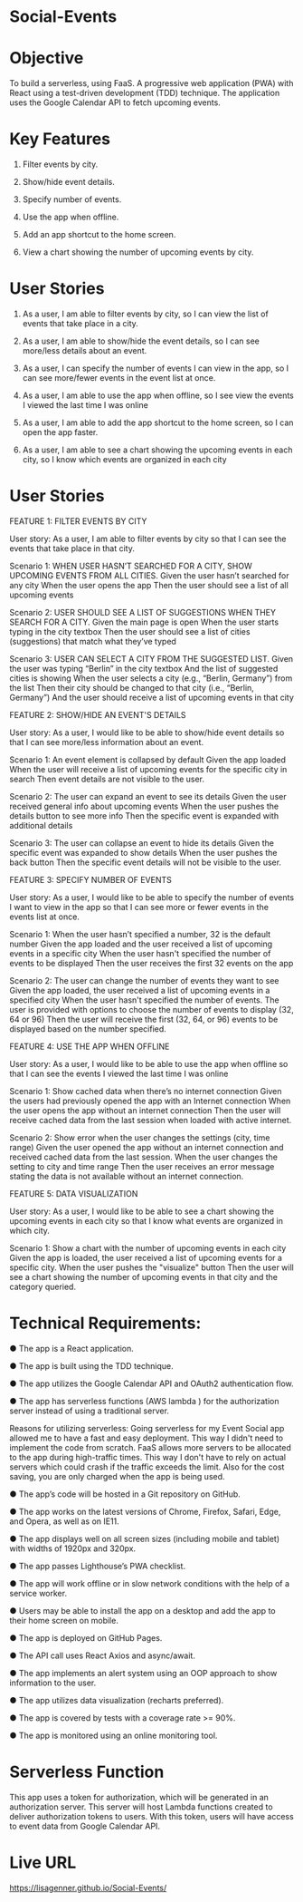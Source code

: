 # Social-Events

# Objective
To build a serverless, using FaaS.  A progressive web application (PWA) with React using a
test-driven development (TDD) technique. The application uses the Google
Calendar API to fetch upcoming events.

# Key Features

1. Filter events by city.

2. Show/hide event details.

3. Specify number of events.

4. Use the app when offline.

5. Add an app shortcut to the home screen.

6. View a chart showing the number of upcoming events by city.


# User Stories

1. As a user, I am able to filter events by city, so I can view the list of events that take place in a city.

2. As a user, I am able to show/hide the event details, so I can see more/less details about an event.

3. As a user, I can specify the number of events I can view in the app, so I can see more/fewer events in the event list at once.

4. As a user, I am able to use the app when offline, so I see view the events I viewed the last time I was online

5. As a user, I am able to add the app shortcut to the home screen, so I can open the app faster.

6. As a user, I am able to see a chart showing the upcoming events in each city, so I know which events are organized in each city

# User Stories
FEATURE 1: FILTER EVENTS BY CITY 

User story: As a user, I am able to filter events by city so that I can see the events that take place in that city.

Scenario 1: WHEN USER HASN’T SEARCHED FOR A CITY, SHOW UPCOMING EVENTS FROM ALL CITIES.
Given the user hasn’t searched for any city
When the user opens the app
Then the user should see a list of all upcoming events

Scenario 2: USER SHOULD SEE A LIST OF SUGGESTIONS WHEN THEY SEARCH FOR A CITY.
Given the main page is open
When the user starts typing in the city textbox
Then the user should see a list of cities (suggestions) that match what they’ve typed

Scenario 3: USER CAN SELECT A CITY FROM THE SUGGESTED LIST.
Given the user was typing “Berlin” in the city textbox
And the list of suggested cities is showing
When the user selects a city (e.g., “Berlin, Germany”) from the list
Then their city should be changed to that city (i.e., “Berlin, Germany”)
And the user should receive a list of upcoming events in that city

FEATURE 2: SHOW/HIDE AN EVENT'S DETAILS

User story: As a user, I would like to be able to show/hide event details so that I can see more/less information about an event.

Scenario 1: An event element is collapsed by default
Given the app loaded
When the user will receive a list of upcoming events for the specific city in search
Then event details are not visible to the user.

Scenario 2: The user can expand an event to see its details
Given the user received general info about upcoming events
When the user pushes the details button to see more info
Then the specific event is expanded with additional details

Scenario 3: The user can collapse an event to hide its details
Given the specific event was expanded to show details 
When the user pushes the back button
Then the specific event details will not be visible to the user.

FEATURE 3: SPECIFY NUMBER OF EVENTS

User story: As a user, I would like to be able to specify the number of events I want to view in the app so that I can see more or fewer events in the events list at once.

Scenario 1: When the user hasn’t specified a number, 32 is the default number
Given the app loaded and the user received a list of upcoming events in a specific city
When the user hasn't specified the number of events to be displayed
Then the user receives the first 32 events on the app

Scenario 2: The user can change the number of events they want to see
Given the app loaded, the user received a list of upcoming events in a specified city
When the user hasn't specified  the number of events.  The user is provided with options to choose the number of events to display (32, 64 or 96)
Then the user will receive the first (32, 64, or 96) events to be displayed based on the number specified.

FEATURE 4: USE THE APP WHEN OFFLINE

User story: As a user, I would like to be able to use the app when offline so that I can see the events I viewed the last time I was online

Scenario 1: Show cached data when there’s no internet connection
Given the users had previously opened the app with an Internet connection
When the user opens the app without an internet connection
Then the user will receive cached data from the last session when loaded with active internet.

Scenario 2: Show error when the user changes the settings (city, time range)
Given the user opened the app without an internet connection and received cached data from the last session.
When the user changes the setting to city and time range
Then the user receives an error message stating the data is not available without an internet connection.

FEATURE 5: DATA VISUALIZATION

User story: As a user, I would like to be able to see a chart showing the upcoming events in each city so that I know what events are organized in which city.

Scenario 1: Show a chart with the number of upcoming events in each city
Given the app is loaded, the user received a list of upcoming events for a specific city.
When the user pushes the "visualize" button
Then the user will see a chart showing the number of upcoming events in that city and the category queried.


# Technical Requirements:

● The app is a React application.

● The app is built using the TDD technique.

● The app utilizes the Google Calendar API and OAuth2 authentication flow.

● The app has serverless functions (AWS lambda ) for the authorization server
instead of using a traditional server. 

Reasons for utilizing serverless:  Going serverless for my Event Social app allowed me to have a fast and easy deployment.  This way I didn't need to implement the code from scratch.  FaaS allows more servers to be allocated to the app during high-traffic times. This way I don't have to rely on actual servers which could crash if the traffic exceeds the limit.  Also for the cost saving, you are only charged when the app is being used.

● The app’s code will be hosted in a Git repository on GitHub.

● The app works on the latest versions of Chrome, Firefox, Safari, Edge, and Opera, as well
as on IE11.

● The app displays well on all screen sizes (including mobile and tablet) with widths of 1920px
and 320px.

● The app passes Lighthouse’s PWA checklist.

● The app will work offline or in slow network conditions with the help of a service worker.

● Users may be able to install the app on a desktop and add the app to their home screen on
mobile.

● The app is deployed on GitHub Pages.

● The API call uses React Axios and async/await.

● The app implements an alert system using an OOP approach to show information to the
user.

● The app utilizes data visualization (recharts preferred).

● The app is covered by tests with a coverage rate >= 90%.

● The app is monitored using an online monitoring tool.

# Serverless Function
This app uses a token for authorization, which will be generated in an authorization server. This server will host Lambda functions created to deliver authorization tokens to users. With this token, users will have access to event data from Google Calendar API.

# Live URL
https://lisagenner.github.io/Social-Events/
